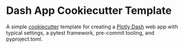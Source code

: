 # Dash App Cookiecutter Template

A simple [cookiecutter](https://github.com/cookiecutter/cookiecutter) template for creating a [Plotly Dash](https://dash.plotly.com/) web app with typical settings, a pytest framework, pre-commit tooling, and pyproject.toml.
